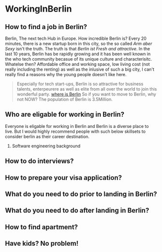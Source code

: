# WorkingInBerlin

## How to find a job in Berlin?
Berlin, The next tech Hub in Europe. How incredible Berlin is? Every 20 minutes, there is a new startup born in this city, so the so called *Arm aber Sexy* isn't the truth. The truth is that *Berlin ist Fresh and attractive*.
In the last 10 years, Berlin has be rapidly growing and it has been well known in the who tech community becasue of its unique culture and characterisitc. Whatelse then? Affordable office and working space, low living cost (not really including the renting) as well as the inlusive of such a big city, I can't really find a reasons why the young people doesn't like here. 
>Especially for tech start-ups, Berlin is so attractive for business talents, enterpeurere as well as elite from all over the world to join this wonderful party. 
[where is Berlin](https://www.berlin.de/)
So if you want to move to Berlin, why not NOW? 
The population of Berlin is 3.5Million.
## Who are eligable for working in Berlin?
Everyone is eligable for working in Berlin and Berlin is a diverse place to live. But I would highly recommend people with such below skillsets to consider berlin as their career destination.
1. Software engineering background
## How to do interviews?
## How to prepare your visa application?
## What do you need to do prior to landing in Berlin?
## What do you need to do after landing in Berlin?
## How to find apartment?
## Have kids? No problem!
